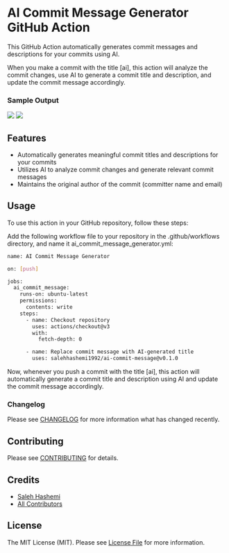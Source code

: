 # AI Commit Message Generator GitHub Action

This GitHub Action automatically generates commit messages and descriptions for your commits using AI. 

When you make a commit with the title [ai], this action will analyze the commit changes, use AI to generate a commit title and description, and update the commit message accordingly.

### Sample Output
![](./img/sample1.jpg)
![](./img/sample2.jpg)

## Features
* Automatically generates meaningful commit titles and descriptions for your commits
* Utilizes AI to analyze commit changes and generate relevant commit messages
* Maintains the original author of the commit (committer name and email)

## Usage
To use this action in your GitHub repository, follow these steps:

Add the following workflow file to your repository in the .github/workflows directory, and name it ai_commit_message_generator.yml:

```bash
name: AI Commit Message Generator

on: [push]

jobs:
  ai_commit_message:
    runs-on: ubuntu-latest
    permissions:
      contents: write
    steps:
      - name: Checkout repository
        uses: actions/checkout@v3
        with:
          fetch-depth: 0

      - name: Replace commit message with AI-generated title
        uses: salehhashemi1992/ai-commit-message@v0.1.0
```

Now, whenever you push a commit with the title [ai], this action will automatically generate a commit title and description using AI and update the commit message accordingly.

### Changelog

Please see [CHANGELOG](CHANGELOG.md) for more information what has changed recently.

## Contributing

Please see [CONTRIBUTING](CONTRIBUTING.md) for details.

## Credits

-   [Saleh Hashemi](https://github.com/salehhashemi1992)
-   [All Contributors](../../contributors)

## License

The MIT License (MIT). Please see [License File](LICENSE) for more information.